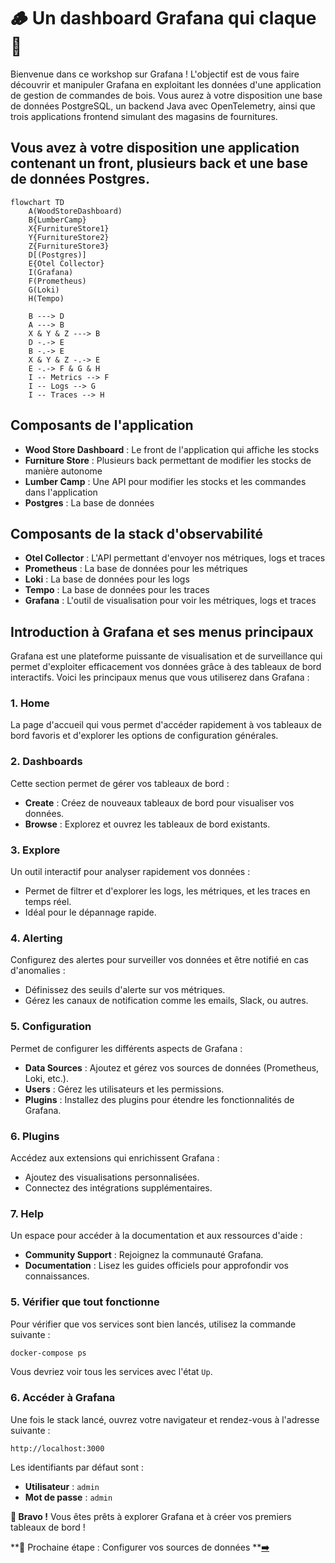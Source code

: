 # 🪵 Un dashboard Grafana qui claque 🌟

Bienvenue dans ce workshop sur Grafana ! L'objectif est de vous faire découvrir et manipuler Grafana en exploitant les données d'une application de gestion de commandes de bois. Vous aurez à votre disposition une base de données PostgreSQL, un backend Java avec OpenTelemetry, ainsi que trois applications frontend simulant des magasins de fournitures.

## Vous avez à votre disposition une application contenant un front, plusieurs back et une base de données Postgres.

```mermaid
flowchart TD
    A(WoodStoreDashboard)
    B{LumberCamp}
    X{FurnitureStore1}
    Y{FurnitureStore2}
    Z{FurnitureStore3}
    D[(Postgres)]
    E{Otel Collector}
    I(Grafana)
    F(Prometheus)
    G(Loki)
    H(Tempo)

    B ---> D
    A ---> B
    X & Y & Z ---> B
    D -.-> E
    B -.-> E
    X & Y & Z -.-> E
    E -.-> F & G & H
    I -- Metrics --> F
    I -- Logs --> G
    I -- Traces --> H
```

## Composants de l'application

- **Wood Store Dashboard** : Le front de l'application qui affiche les stocks
- **Furniture Store** : Plusieurs back permettant de modifier les stocks de manière autonome
- **Lumber Camp** : Une API pour modifier les stocks et les commandes dans l'application
- **Postgres** : La base de données

## Composants de la stack d'observabilité

- **Otel Collector** : L'API permettant d'envoyer nos métriques, logs et traces
- **Prometheus** : La base de données pour les métriques
- **Loki** : La base de données pour les logs
- **Tempo** : La base de données pour les traces
- **Grafana** : L'outil de visualisation pour voir les métriques, logs et traces

## Introduction à Grafana et ses menus principaux

Grafana est une plateforme puissante de visualisation et de surveillance qui permet d'exploiter efficacement vos données grâce à des tableaux de bord interactifs. Voici les principaux menus que vous utiliserez dans Grafana :

### 1. **Home**
La page d'accueil qui vous permet d'accéder rapidement à vos tableaux de bord favoris et d'explorer les options de configuration générales.

### 2. **Dashboards**
Cette section permet de gérer vos tableaux de bord :
- **Create** : Créez de nouveaux tableaux de bord pour visualiser vos données.
- **Browse** : Explorez et ouvrez les tableaux de bord existants.

### 3. **Explore**
Un outil interactif pour analyser rapidement vos données :
- Permet de filtrer et d'explorer les logs, les métriques, et les traces en temps réel.
- Idéal pour le dépannage rapide.

### 4. **Alerting**
Configurez des alertes pour surveiller vos données et être notifié en cas d'anomalies :
- Définissez des seuils d'alerte sur vos métriques.
- Gérez les canaux de notification comme les emails, Slack, ou autres.

### 5. **Configuration**
Permet de configurer les différents aspects de Grafana :
- **Data Sources** : Ajoutez et gérez vos sources de données (Prometheus, Loki, etc.).
- **Users** : Gérez les utilisateurs et les permissions.
- **Plugins** : Installez des plugins pour étendre les fonctionnalités de Grafana.

### 6. **Plugins**
Accédez aux extensions qui enrichissent Grafana :
- Ajoutez des visualisations personnalisées.
- Connectez des intégrations supplémentaires.

### 7. **Help**
Un espace pour accéder à la documentation et aux ressources d'aide :
- **Community Support** : Rejoignez la communauté Grafana.
- **Documentation** : Lisez les guides officiels pour approfondir vos connaissances.

### 5. Vérifier que tout fonctionne

Pour vérifier que vos services sont bien lancés, utilisez la commande suivante :

```bash
docker-compose ps
```

Vous devriez voir tous les services avec l'état `Up`.

### 6. Accéder à Grafana

Une fois le stack lancé, ouvrez votre navigateur et rendez-vous à l'adresse suivante :

```
http://localhost:3000
```

Les identifiants par défaut sont :

- **Utilisateur** : `admin`
- **Mot de passe** : `admin`

**🚀 Bravo !** Vous êtes prêts à explorer Grafana et à créer vos premiers tableaux de bord !

**🛫 Prochaine étape : Configurer vos sources de données ****[➡️](sources-de-donnees.md)**

